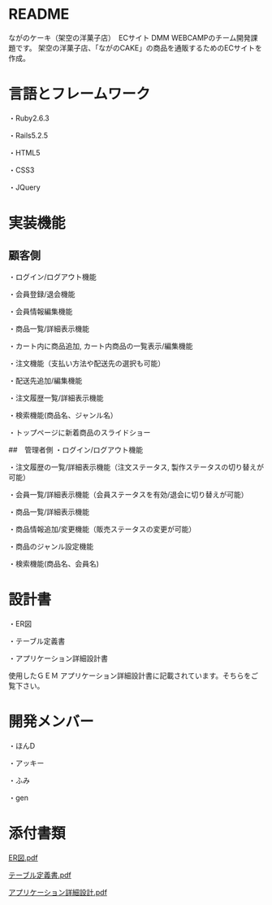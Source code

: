 # README
ながのケーキ（架空の洋菓子店）　ECサイト
DMM WEBCAMPのチーム開発課題です。 架空の洋菓子店、「ながのCAKE」の商品を通販するためのECサイトを作成。

# 言語とフレームワーク
・Ruby2.6.3

・Rails5.2.5

・HTML5

・CSS3

・JQuery

# 実装機能
## 顧客側
・ログイン/ログアウト機能

・会員登録/退会機能

・会員情報編集機能

・商品一覧/詳細表示機能

・カート内に商品追加, カート内商品の一覧表示/編集機能

・注文機能（支払い方法や配送先の選択も可能）

・配送先追加/編集機能

・注文履歴一覧/詳細表示機能

・検索機能(商品名、ジャンル名）

・トップページに新着商品のスライドショー

##　管理者側
・ログイン/ログアウト機能

・注文履歴の一覧/詳細表示機能（注文ステータス, 製作ステータスの切り替えが可能）

・会員一覧/詳細表示機能（会員ステータスを有効/退会に切り替えが可能）

・商品一覧/詳細表示機能

・商品情報追加/変更機能（販売ステータスの変更が可能）

・商品のジャンル設定機能

・検索機能(商品名、会員名)

# 設計書
・ER図

・テーブル定義書

・アプリケーション詳細設計書

使用したＧＥＭ
アプリケーション詳細設計書に記載されています。そちらをご覧下さい。

# 開発メンバー

・ほんD

・アッキー

・ふみ

・gen

# 添付書類

[ER図.pdf](https://github.com/dwc-202108-h/naganocake/files/7231009/ER.pdf)

[テーブル定義書.pdf](https://github.com/dwc-202108-h/naganocake/files/7231010/default.pdf)

[アプリケーション詳細設計.pdf](https://github.com/dwc-202108-h/naganocake/files/7231011/default.pdf)

